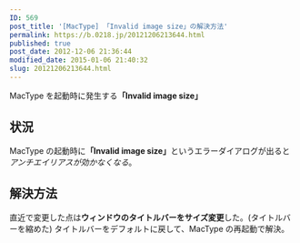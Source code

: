 ```yaml
---
ID: 569
post_title: '[MacType] 「Invalid image size」の解決方法'
permalink: https://b.0218.jp/20121206213644.html
published: true
post_date: 2012-12-06 21:36:44
modified_date: 2015-01-06 21:40:32
slug: 20121206213644.html
---
```

MacType を起動時に発生する<strong>「Invalid image size」</strong>
<!--more-->
<h2>状況</h2>
MacType の起動時に<strong>「Invalid image size」</strong>というエラーダイアログが出ると<em>アンチエイリアスが効かなくなる</em>。

<h2>解決方法</h2>
直近で変更した点は<strong>ウィンドウのタイトルバーをサイズ変更</strong>した。(タイトルバーを縮めた)
タイトルバーをデフォルトに戻して、MacType の再起動で解決。